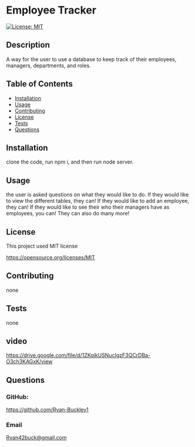 # Employee Tracker

[![License: MIT](https://img.shields.io/badge/License-MIT-yellow.svg)](https://opensource.org/licenses/MIT)

## Description

A way for the user to use a database to keep track of their employees, managers, departments, and roles.

## Table of Contents

- [Installation](#installation)
- [Usage](#usage)
- [Contributing](#contributing)
- [License](#license)
- [Tests](#tests)
- [Questions](#questions)

## Installation

clone the code, run npm i, and then run node server.

## Usage

the user is asked questions on what they would like to do. If they would like to view the different tables, they can! If they would like to add an employee, they can! If they would like to see their who their managers have as employees, you can! They can also do many more!

## License

This project used MIT license

https://opensource.org/licenses/MIT

## Contributing

none

## Tests

none

## video

https://drive.google.com/file/d/1ZKqjkUSNucIgzF3QCrDBa-O3ch3KAGxK/view

## Questions

### GitHub:

https://github.com/Ryan-Buckley1

### Email

Ryan42buck@gmail.com
